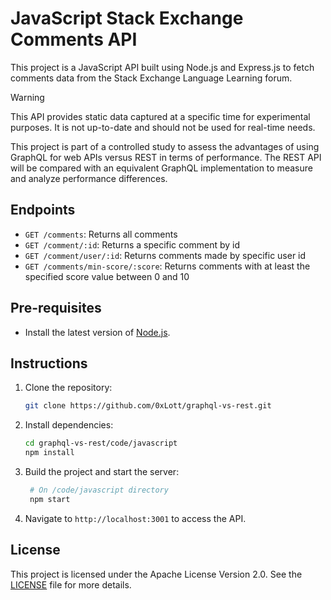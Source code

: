 # JavaScript Stack Exchange Comments API

This project is a JavaScript API built using Node.js and Express.js to fetch comments data from the Stack Exchange Language Learning forum.

> [!WARNING]  
> This API provides static data captured at a specific time for experimental purposes. It is not up-to-date and should not be used for real-time needs.

This project is part of a controlled study to assess the advantages of using GraphQL for web APIs versus REST in terms of performance. The REST API will be compared with an equivalent GraphQL implementation to measure and analyze performance differences.

## Endpoints

- `GET /comments`: Returns all comments
- `GET /comment/:id`: Returns a specific comment by id
- `GET /comment/user/:id`: Returns comments made by specific user id
- `GET /comments/min-score/:score`: Returns comments with at least the specified score value between 0 and 10

## Pre-requisites

- Install the latest version of [Node.js](https://nodejs.org/en/).

## Instructions

1. Clone the repository:

   ```bash
   git clone https://github.com/0xLott/graphql-vs-rest.git
   ```

2. Install dependencies:

   ```bash
   cd graphql-vs-rest/code/javascript
   npm install
   ```

3. Build the project and start the server:

   ```bash
    # On /code/javascript directory
    npm start
   ```

4. Navigate to `http://localhost:3001` to access the API.

## License

This project is licensed under the Apache License
Version 2.0. See the [LICENSE](https://github.com/0xLott/graphql-vs-rest/blob/main/LICENSE) file for more details.
